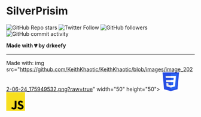 # SilverPrisim
![GitHub Repo stars](https://img.shields.io/github/stars/drkeefy/SilverPrisim?style=social)
![Twitter Follow](https://img.shields.io/twitter/follow/drkeefy?style=social)
![GitHub followers](https://img.shields.io/github/followers/drkeefy?style=social)
![GitHub commit activity](https://img.shields.io/github/commit-activity/w/drkeefy/SilverPrisim)

**__Made with 💔 by drkeefy__**







------
Made with:
img src="https://github.com/KeithKhaotic/KeithKhaotic/blob/images/image_2022-06-24_175949532.png?raw=true"
width="50"
height="50">
<img src="https://github.com/KeithKhaotic/KeithKhaotic/blob/images/image_2022-06-18_182301764.png?raw=true"
width="50"
height="50">
<img src="https://github.com/KeithKhaotic/KeithKhaotic/blob/images/image_2022-06-18_182337463.png?raw=true"
width="50"
height="50">

